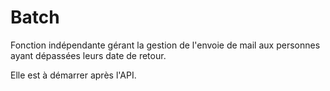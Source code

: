 
# Batch

Fonction indépendante gérant la gestion de l'envoie de mail aux personnes ayant
dépassées leurs date de retour.

Elle est à démarrer après l'API.

